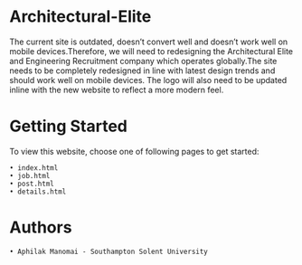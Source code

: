 # Architectural-Elite
The current site is outdated, doesn’t convert well and doesn’t work well on mobile devices.Therefore, we will need to redesigning the Architectural Elite and Engineering Recruitment company which operates globally.The site needs to be completely redesigned in line with latest design trends and should work well on mobile devices. The logo will also need to be updated
inline with the new website to reflect a more modern feel.

# Getting Started
To view this website, choose one of following pages to get started:

    • index.html
	• job.html
	• post.html
	• details.html

# Authors

	• Aphilak Manomai - Southampton Solent University
	
  

  

